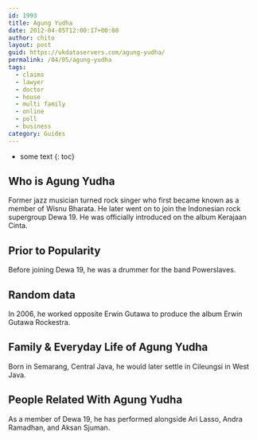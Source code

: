```yaml
---
id: 1993
title: Agung Yudha
date: 2012-04-05T12:00:17+00:00
author: chito
layout: post
guid: https://ukdataservers.com/agung-yudha/
permalink: /04/05/agung-yudha
tags:
  - claims
  - lawyer
  - doctor
  - house
  - multi family
  - online
  - poll
  - business
category: Guides
---
```


* some text
{: toc}


## Who is  Agung Yudha
                  
                  
                  
Former jazz musician turned rock singer who first became known as a member of Wisnu Bharata. He later went on to join the Indonesian rock supergroup Dewa 19. He was officially introduced on the album Kerajaan Cinta. 
                  
                
                
                
## Prior to Popularity 
                  
                  
                  
Before joining Dewa 19, he was a drummer for the band Powerslaves. 
                  
                
                
                
## Random data 
                  
                  
                  
In 2006, he worked opposite Erwin Gutawa to produce the album Erwin Gutawa Rockestra. 
                  
                
                
                
## Family & Everyday Life of Agung Yudha
                  
                  
                  
Born in Semarang, Central Java, he would later settle in Cileungsi in West Java. 
                  
                
                
                
## People Related With  Agung Yudha
                  
                  
                  
As a member of Dewa 19, he has performed alongside Ari Lasso, Andra Ramadhan, and Aksan Sjuman. 
                  
                
              
            
          
          
          
    
    
  
